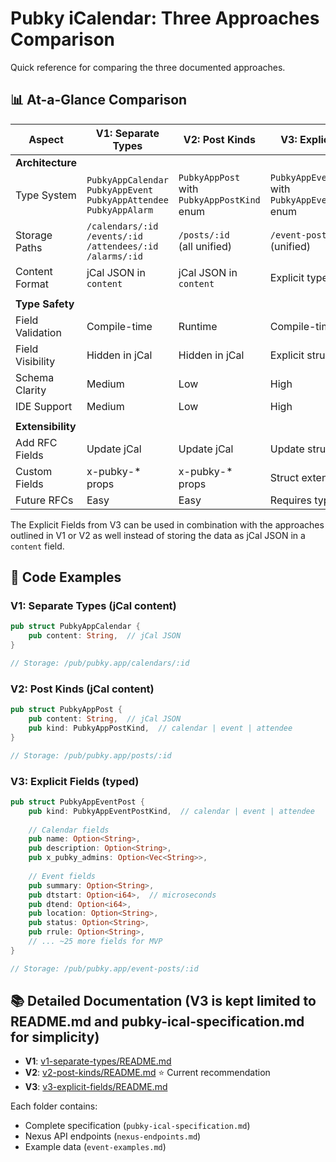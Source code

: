 # Pubky iCalendar: Three Approaches Comparison

Quick reference for comparing the three documented approaches.

## 📊 At-a-Glance Comparison

| Aspect            | V1: Separate Types                                                             | V2: Post Kinds                                 | V3: Explicit Fields                                      |
| ----------------- | ------------------------------------------------------------------------------ | ---------------------------------------------- | -------------------------------------------------------- |
| **Architecture**  |                                                                                |                                                |                                                          |
| Type System       | `PubkyAppCalendar`<br>`PubkyAppEvent`<br>`PubkyAppAttendee`<br>`PubkyAppAlarm` | `PubkyAppPost` with<br>`PubkyAppPostKind` enum | `PubkyAppEventPost` with<br>`PubkyAppEventPostKind` enum |
| Storage Paths     | `/calendars/:id`<br>`/events/:id`<br>`/attendees/:id`<br>`/alarms/:id`         | `/posts/:id`<br>(all unified)                  | `/event-posts/:id`<br>(unified)                          |
| Content Format    | jCal JSON in `content`                                                         | jCal JSON in `content`                         | Explicit typed fields                                    |
|                   |                                                                                |                                                |                                                          |
| **Type Safety**   |                                                                                |                                                |                                                          |
| Field Validation  | Compile-time                                                                   | Runtime                                        | Compile-time                                             |
| Field Visibility  | Hidden in jCal                                                                 | Hidden in jCal                                 | Explicit structs                                         |
| Schema Clarity    | Medium                                                                         | Low                                            | High                                                     |
| IDE Support       | Medium                                                                         | Low                                            | High                                                     |
|                   |                                                                                |                                                |                                                          |
| **Extensibility** |                                                                                |                                                |                                                          |
| Add RFC Fields    | Update jCal                                                                    | Update jCal                                    | Update struct                                            |
| Custom Fields     | x-pubky-* props                                                                | x-pubky-* props                                | Struct extension                                         |
| Future RFCs       | Easy                                                                           | Easy                                           | Requires types update                                    |

The Explicit Fields from V3 can be used in combination with the approaches
outlined in V1 or V2 as well instead of storing the data as jCal JSON in a
`content` field.

## 📝 Code Examples

### V1: Separate Types (jCal content)

```rust
pub struct PubkyAppCalendar {
    pub content: String,  // jCal JSON
}

// Storage: /pub/pubky.app/calendars/:id
```

### V2: Post Kinds (jCal content)

```rust
pub struct PubkyAppPost {
    pub content: String,  // jCal JSON
    pub kind: PubkyAppPostKind,  // calendar | event | attendee
}

// Storage: /pub/pubky.app/posts/:id
```

### V3: Explicit Fields (typed)

```rust
pub struct PubkyAppEventPost {
    pub kind: PubkyAppEventPostKind,  // calendar | event | attendee
    
    // Calendar fields
    pub name: Option<String>,
    pub description: Option<String>,
    pub x_pubky_admins: Option<Vec<String>>,
    
    // Event fields  
    pub summary: Option<String>,
    pub dtstart: Option<i64>,  // microseconds
    pub dtend: Option<i64>,
    pub location: Option<String>,
    pub status: Option<String>,
    pub rrule: Option<String>,
    // ... ~25 more fields for MVP
}

// Storage: /pub/pubky.app/event-posts/:id
```

## 📚 Detailed Documentation (V3 is kept limited to README.md and pubky-ical-specification.md for simplicity)

- **V1**: [v1-separate-types/README.md](v1-separate-types/README.md)
- **V2**: [v2-post-kinds/README.md](v2-post-kinds/README.md) ⭐ Current
  recommendation
- **V3**: [v3-explicit-fields/README.md](v3-explicit-fields/README.md)

Each folder contains:

- Complete specification (`pubky-ical-specification.md`)
- Nexus API endpoints (`nexus-endpoints.md`)
- Example data (`event-examples.md`)
